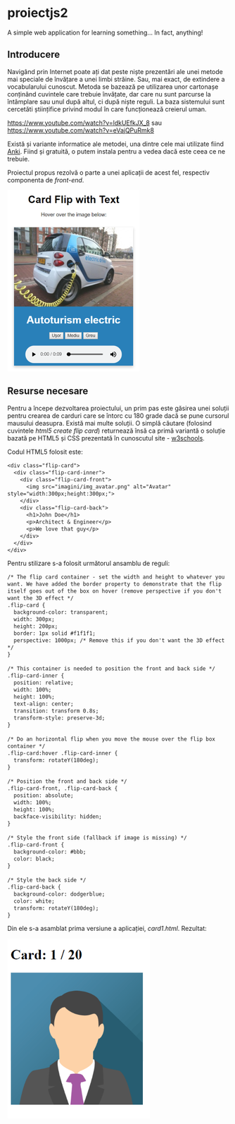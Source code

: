 # proiectjs2
A simple web application for learning something... In fact, anything!

## Introducere
Navigând prin Internet poate ați dat peste niște prezentări ale unei metode mai speciale de învățare a unei limbi străine. Sau, mai exact, de extindere a vocabularului cunoscut. Metoda se bazează pe utilizarea unor cartonașe conținând cuvintele care trebuie învățate, dar care nu sunt parcurse la întâmplare sau unul după altul, ci după niște reguli. La baza sistemului sunt cercetăti științifice privind modul în care funcționează creierul uman.

https://www.youtube.com/watch?v=ldkUEfkJX_8 sau https://www.youtube.com/watch?v=eVajQPuRmk8

Există și variante informatice ale metodei, una dintre cele mai utilizate fiind [Anki](https://apps.ankiweb.net/). Fiind și gratuită, o putem instala pentru a vedea dacă este ceea ce ne trebuie. 

Proiectul propus rezolvă o parte a unei aplicații de acest fel, respectiv componenta de *front-end*.

![Img. 1](/imagini/app.png)

## Resurse necesare

Pentru a începe dezvoltarea proiectului, un prim pas este găsirea unei soluții pentru crearea de carduri care se întorc cu 180 grade dacă se pune cursorul mausului deasupra. Există mai multe soluții. O simplă căutare (folosind cuvintele *html5 create flip card*) returnează însă ca primă variantă o soluție bazată pe HTML5 și CSS prezentată în cunoscutul site - [w3schools](https://www.w3schools.com/howto/howto_css_flip_card.asp).

Codul HTML5 folosit este:

```
<div class="flip-card">
  <div class="flip-card-inner">
    <div class="flip-card-front">
      <img src="imagini/img_avatar.png" alt="Avatar" style="width:300px;height:300px;">
    </div>
    <div class="flip-card-back">
      <h1>John Doe</h1> 
      <p>Architect & Engineer</p> 
      <p>We love that guy</p>
    </div>
  </div>
</div>
```

Pentru stilizare s-a folosit următorul ansamblu de reguli:
```
/* The flip card container - set the width and height to whatever you want. We have added the border property to demonstrate that the flip itself goes out of the box on hover (remove perspective if you don't want the 3D effect */
.flip-card {
  background-color: transparent;
  width: 300px;
  height: 200px;
  border: 1px solid #f1f1f1;
  perspective: 1000px; /* Remove this if you don't want the 3D effect */
}

/* This container is needed to position the front and back side */
.flip-card-inner {
  position: relative;
  width: 100%;
  height: 100%;
  text-align: center;
  transition: transform 0.8s;
  transform-style: preserve-3d;
}

/* Do an horizontal flip when you move the mouse over the flip box container */
.flip-card:hover .flip-card-inner {
  transform: rotateY(180deg);
}

/* Position the front and back side */
.flip-card-front, .flip-card-back {
  position: absolute;
  width: 100%;
  height: 100%;
  backface-visibility: hidden;
}

/* Style the front side (fallback if image is missing) */
.flip-card-front {
  background-color: #bbb;
  color: black;
}

/* Style the back side */
.flip-card-back {
  background-color: dodgerblue;
  color: white;
  transform: rotateY(180deg);
}
```

Din ele s-a asamblat prima versiune a aplicației, *card1.html*. Rezultat:

<img src="/imagini/card1.png" alt="Img. 2" width="324" height="409">




